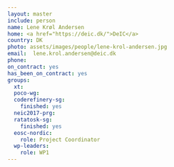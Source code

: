 ```yaml
---
layout: master
include: person
name: Lene Krøl Andersen
home: <a href="https://deic.dk/">DeIC</a>
country: DK
photo: assets/images/people/lene-krol-andersen.jpg
email:  lene.krol.andersen@deic.dk
phone:
on_contract: yes
has_been_on_contract: yes
groups:
  xt:
  poco-wg:
  coderefinery-sg:
    finished: yes
  neic2017-prg:
  ratatosk-sg:
    finished: yes
  eosc-nordic:
    role: Project Coordinator
  wp-leaders:
    role: WP1
---
```


